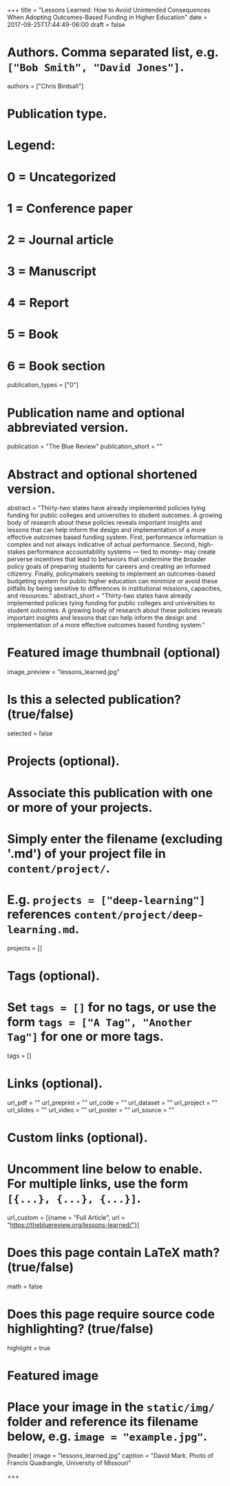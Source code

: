 +++
title = "Lessons Learned: How to Avoid Unintended Consequences When Adopting Outcomes-Based Funding in Higher Education"
date = 2017-09-25T17:44:49-06:00
draft = false

# Authors. Comma separated list, e.g. `["Bob Smith", "David Jones"]`.
authors = ["Chris Birdsall"]

# Publication type.
# Legend:
# 0 = Uncategorized
# 1 = Conference paper
# 2 = Journal article
# 3 = Manuscript
# 4 = Report
# 5 = Book
# 6 = Book section
publication_types = ["0"]

# Publication name and optional abbreviated version.
publication = "The Blue Review"
publication_short = ""

# Abstract and optional shortened version.
abstract = "Thirty-two states have already implemented policies tying funding for public colleges and universities to student outcomes. A growing body of research about these policies reveals important insights and lessons that can help inform the design and implementation of a more effective outcomes based funding system. First, performance information is complex and not always indicative of actual performance. Second, high-stakes performance accountability systems — tied to money– may create perverse incentives that lead to behaviors that undermine the broader policy goals of preparing students for careers and creating an informed citizenry. Finally, policymakers seeking to implement an outcomes-based budgeting system for public higher education can minimize or avoid these pitfalls by being sensitive to differences in institutional missions, capacities, and resources."
abstract_short = "Thirty-two states have already implemented policies tying funding for public colleges and universities to student outcomes. A growing body of research about these policies reveals important insights and lessons that can help inform the design and implementation of a more effective outcomes based funding system."

# Featured image thumbnail (optional)
image_preview = "lessons_learned.jpg"

# Is this a selected publication? (true/false)
selected = false

# Projects (optional).
#   Associate this publication with one or more of your projects.
#   Simply enter the filename (excluding '.md') of your project file in `content/project/`.
#   E.g. `projects = ["deep-learning"]` references `content/project/deep-learning.md`.
projects = []

# Tags (optional).
#   Set `tags = []` for no tags, or use the form `tags = ["A Tag", "Another Tag"]` for one or more tags.
tags = []

# Links (optional).
url_pdf = ""
url_preprint = ""
url_code = ""
url_dataset = ""
url_project = ""
url_slides = ""
url_video = ""
url_poster = ""
url_source = ""

# Custom links (optional).
#   Uncomment line below to enable. For multiple links, use the form `[{...}, {...}, {...}]`.
url_custom = [{name = "Full Article", url = "https://thebluereview.org/lessons-learned/"}]

# Does this page contain LaTeX math? (true/false)
math = false

# Does this page require source code highlighting? (true/false)
highlight = true

# Featured image
# Place your image in the `static/img/` folder and reference its filename below, e.g. `image = "example.jpg"`.
[header]
image = "lessons_learned.jpg"
caption = "David Mark. Photo of Francis Quadrangle, University of Missouri"

+++
